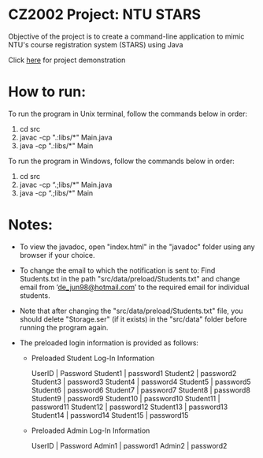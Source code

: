 # CZ2002 Project: NTU STARS

Objective of the project is to create a command-line application to mimic NTU's course registration system (STARS) using Java

Click [here](https://www.youtube.com/watch?v=wbPBIBWeg7s&feature=youtu.be) for project demonstration

# How to run:

To run the program in Unix terminal, follow the commands below in order: 

1. cd src
2. javac -cp ".:libs/*" Main.java
3. java -cp ".:libs/*" Main

To run the program in Windows, follow the commands below in order: 

1. cd src
2. javac -cp “.;libs/*" Main.java
3. java -cp “.;libs/*" Main

# Notes:

- To view the javadoc, open "index.html" in the "javadoc" folder using any browser if your choice.

- To change the email to which the notification is sent to: Find Students.txt in the path "src/data/preload/Students.txt" and change email from ‘de_jun98@hotmail.com’ to the required email for individual students.

- Note that after changing the "src/data/preload/Students.txt" file, you should delete "Storage.ser" (if it exists) in the "src/data" folder before running the program again.

- The preloaded login information is provided as follows:

  - Preloaded Student Log-In Information
  
    UserID  |  Password
    Student1 |   password1
    Student2 |   password2
    Student3 |   password3
    Student4 |   password4
    Student5 |   password5
    Student6 |   password6
    Student7 |   password7
    Student8 |   password8
    Student9 |   password9
    Student10 | password10
    Student11 | password11
    Student12 | password12
    Student13 | password13
    Student14 | password14
    Student15 | password15

  - Preloaded Admin Log-In Information
  
    UserID  |  Password
    Admin1  |  password1
    Admin2  |  password2





